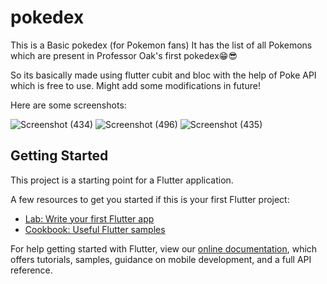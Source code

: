 # pokedex

This is a Basic pokedex (for Pokemon fans)
It has the list of all Pokemons which are present in Professor Oak's first pokedex😁😎

So its basically made using flutter cubit and bloc with the help of Poke API which is free to use.
Might add some modifications in future!

Here are some screenshots:

![Screenshot (434)](https://user-images.githubusercontent.com/70195348/124376864-99637700-dcc6-11eb-899c-75fbeddf0101.png)
![Screenshot (496)](https://user-images.githubusercontent.com/70195348/124376891-b4ce8200-dcc6-11eb-9f55-348b14f02de6.png)
![Screenshot (435)](https://user-images.githubusercontent.com/70195348/124376866-9cf6fe00-dcc6-11eb-8f96-06c20876175f.png)













## Getting Started

This project is a starting point for a Flutter application.

A few resources to get you started if this is your first Flutter project:

- [Lab: Write your first Flutter app](https://flutter.dev/docs/get-started/codelab)
- [Cookbook: Useful Flutter samples](https://flutter.dev/docs/cookbook)

For help getting started with Flutter, view our
[online documentation](https://flutter.dev/docs), which offers tutorials,
samples, guidance on mobile development, and a full API reference.
